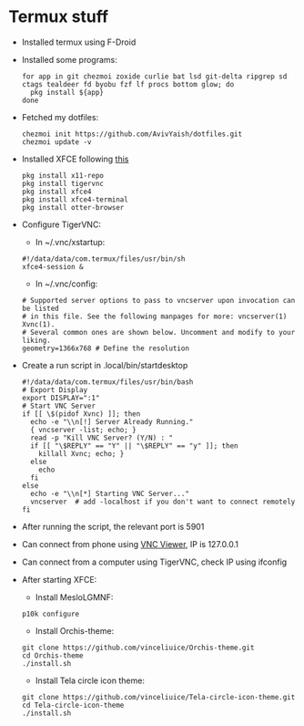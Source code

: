 # Termux stuff

- Installed termux using F-Droid
- Installed some programs:

  ```Shell
  for app in git chezmoi zoxide curlie bat lsd git-delta ripgrep sd ctags tealdeer fd byobu fzf lf procs bottom glow; do
    pkg install ${app}
  done
  ```

- Fetched my dotfiles:

  ```Shell
  chezmoi init https://github.com/AvivYaish/dotfiles.git
  chezmoi update -v
  ```

- Installed XFCE following [this](https://wiki.termux.com/wiki/Graphical_Environment)

  ```Shell
  pkg install x11-repo
  pkg install tigervnc
  pkg install xfce4
  pkg install xfce4-terminal
  pkg install otter-browser
  ```
- Configure TigerVNC:
  - In ~/.vnc/xstartup:

  ```Shell
  #!/data/data/com.termux/files/usr/bin/sh
  xfce4-session &
  ```

  - In ~/.vnc/config:

  ```Shell
  # Supported server options to pass to vncserver upon invocation can be listed
  # in this file. See the following manpages for more: vncserver(1) Xvnc(1).
  # Several common ones are shown below. Uncomment and modify to your liking.
  geometry=1366x768 # Define the resolution
  ```

- Create a run script in .local/bin/startdesktop

  ```Shell
  #!/data/data/com.termux/files/usr/bin/bash
  # Export Display
  export DISPLAY=":1"
  # Start VNC Server
  if [[ \$(pidof Xvnc) ]]; then
    echo -e "\\n[!] Server Already Running."
    { vncserver -list; echo; }
    read -p "Kill VNC Server? (Y/N) : "
    if [[ "\$REPLY" == "Y" || "\$REPLY" == "y" ]]; then
      killall Xvnc; echo; }
    else
      echo
    fi
  else
    echo -e "\\n[*] Starting VNC Server..."
    vncserver  # add -localhost if you don't want to connect remotely
  fi
  ```

- After running the script, the relevant port is 5901
- Can connect from phone using [VNC Viewer](https://play.google.com/store/apps/details?id=com.realvnc.viewer.android), IP is 127.0.0.1
- Can connect from a computer using TigerVNC, check IP using ifconfig
- After starting XFCE:
  - Install MesloLGMNF: 
  ```Shell
  p10k configure
  ```

  - Install Orchis-theme:

  ```Shell
  git clone https://github.com/vinceliuice/Orchis-theme.git
  cd Orchis-theme
  ./install.sh
  ```

  - Install Tela circle icon theme:

  ```Shell
  git clone https://github.com/vinceliuice/Tela-circle-icon-theme.git
  cd Tela-circle-icon-theme
  ./install.sh
  ```
